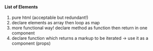 
#### List of Elements
1. pure html (acceptable but redundant!)
2. declare elements as array then loop as map 
3. more functional way! declare method as function then return in one component
4. declare function which returns a markup to be iterated -> use it as a component (props)